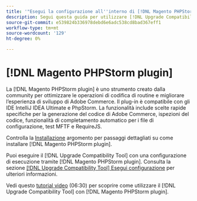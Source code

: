 ```yaml
---
title: '"Esegui la configurazione all''interno di [!DNL Magento PHPStorm plugin]"'
description: Segui questa guida per utilizzare [!DNL Upgrade Compatibility Tool] all'interno del [!DNL Magento PHPStorm plugin].
source-git-commit: e539824b336978debd6e6adc538cd8bad367eff1
workflow-type: tm+mt
source-wordcount: '129'
ht-degree: 0%

---
```



# [!DNL Magento PHPStorm plugin]

La [!DNL Magento PHPStorm plugin] è uno strumento creato dalla community per ottimizzare le operazioni di codifica di routine e migliorare l’esperienza di sviluppo di Adobe Commerce. Il plug-in è compatibile con gli IDE IntelliJ IDEA Ultimate e PhpStorm. La funzionalità include scelte rapide specifiche per la generazione del codice di Adobe Commerce, ispezioni del codice, funzionalità di completamento automatico per i file di configurazione, test MFTF e RequireJS.

Controlla la [Installazione](https://devdocs.magento.com/guides/v2.4/ext-best-practices/phpstorm/installation.html) argomento per passaggi dettagliati su come installare [!DNL Magento PHPStorm plugin].

Puoi eseguire il [!DNL Upgrade Compatibility Tool] con una configurazione di esecuzione tramite [!DNL Magento PHPStorm plugin]. Consulta la sezione [[!DNL Upgrade Compatibility Tool] Esegui configurazione](https://devdocs.magento.com/guides/v2.3/ext-best-practices/phpstorm/uct-run-configuration.html) per ulteriori informazioni.

Vedi questo [tutorial video](https://experienceleague.adobe.com/docs/commerce-learn/tutorials/upgrade/uct-phpstorm.html?lang=en) (06:30) per scoprire come utilizzare il [!DNL Upgrade Compatibility Tool] con [!DNL Magento PHPStorm plugin].
